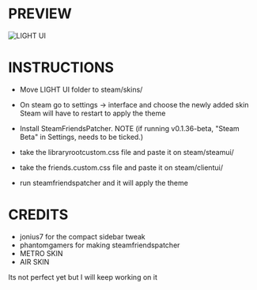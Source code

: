 # PREVIEW
![LIGHT UI](https://media1.giphy.com/media/zhBdR9B4OaclbNbscN/giphy.gif)

# INSTRUCTIONS
* Move LIGHT UI folder to steam/skins/

* On steam go to settings -> interface and choose the newly added skin
Steam will have to restart to apply the theme

* Install SteamFriendsPatcher. NOTE (if running v0.1.36-beta, "Steam Beta" in Settings, needs to be ticked.) 

* take the libraryrootcustom.css file and paste it on steam/steamui/
* take the friends.custom.css file and paste it on steam/clientui/
* run steamfriendspatcher and it will apply the theme

# CREDITS
* jonius7 for the compact sidebar tweak
* phantomgamers for making steamfriendspatcher
* METRO SKIN
* AIR SKIN


Its not perfect yet but I will keep working on it
